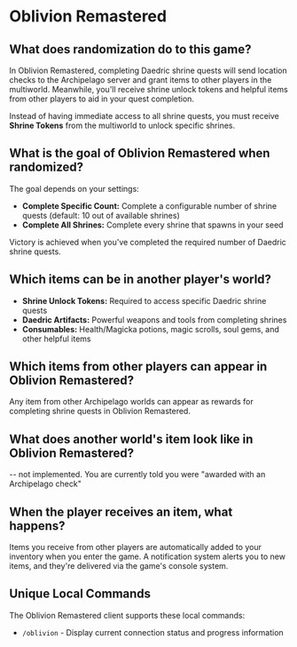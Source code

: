 # Oblivion Remastered

## What does randomization do to this game?

In Oblivion Remastered, completing Daedric shrine quests will send location checks to the Archipelago server and grant items to other players in the multiworld. Meanwhile, you'll receive shrine unlock tokens and helpful items from other players to aid in your quest completion.

Instead of having immediate access to all shrine quests, you must receive **Shrine Tokens** from the multiworld to unlock specific shrines.

## What is the goal of Oblivion Remastered when randomized?

The goal depends on your settings:

- **Complete Specific Count:** Complete a configurable number of shrine quests (default: 10 out of available shrines)
- **Complete All Shrines:** Complete every shrine that spawns in your seed

Victory is achieved when you've completed the required number of Daedric shrine quests.

## Which items can be in another player's world?

- **Shrine Unlock Tokens:** Required to access specific Daedric shrine quests
- **Daedric Artifacts:** Powerful weapons and tools from completing shrines
- **Consumables:** Health/Magicka potions, magic scrolls, soul gems, and other helpful items

## Which items from other players can appear in Oblivion Remastered?

Any item from other Archipelago worlds can appear as rewards for completing shrine quests in Oblivion Remastered.

## What does another world's item look like in Oblivion Remastered?

-- not implemented. You are currently told you were "awarded with an Archipelago check"

## When the player receives an item, what happens?

Items you receive from other players are automatically added to your inventory when you enter the game. A notification system alerts you to new items, and they're delivered via the game's console system.

## Unique Local Commands

The Oblivion Remastered client supports these local commands:

- `/oblivion` - Display current connection status and progress information 
